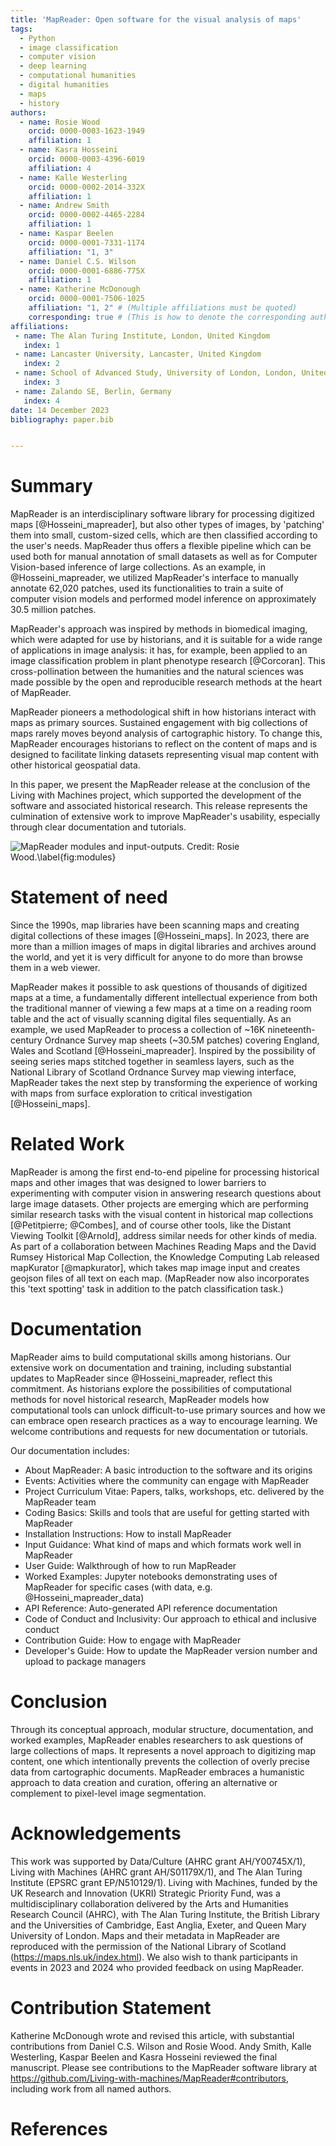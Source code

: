 ```yaml
---
title: 'MapReader: Open software for the visual analysis of maps'
tags:
  - Python
  - image classification
  - computer vision
  - deep learning
  - computational humanities
  - digital humanities
  - maps
  - history
authors:
  - name: Rosie Wood
    orcid: 0000-0003-1623-1949
    affiliation: 1
  - name: Kasra Hosseini
    orcid: 0000-0003-4396-6019
    affiliation: 4
  - name: Kalle Westerling
    orcid: 0000-0002-2014-332X
    affiliation: 1
  - name: Andrew Smith
    orcid: 0000-0002-4465-2284
    affiliation: 1
  - name: Kaspar Beelen
    orcid: 0000-0001-7331-1174
    affiliation: "1, 3"
  - name: Daniel C.S. Wilson
    orcid: 0000-0001-6886-775X
    affiliation: 1
  - name: Katherine McDonough
    orcid: 0000-0001-7506-1025
    affiliation: "1, 2" # (Multiple affiliations must be quoted)
    corresponding: true # (This is how to denote the corresponding author)
affiliations:
 - name: The Alan Turing Institute, London, United Kingdom
   index: 1
 - name: Lancaster University, Lancaster, United Kingdom
   index: 2
 - name: School of Advanced Study, University of London, London, United Kingdom
   index: 3
 - name: Zalando SE, Berlin, Germany
   index: 4
date: 14 December 2023
bibliography: paper.bib


---
```


# Summary

MapReader is an interdisciplinary software library for processing digitized maps [@Hosseini_mapreader], but also other types of images, by 'patching' them into small, custom-sized cells, which are then classified according to the user's needs. MapReader thus offers a flexible pipeline which can be used both for manual annotation of small datasets as well as for Computer Vision-based inference of large collections. As an example, in @Hosseini_mapreader, we utilized MapReader's interface to manually annotate 62,020 patches, used its functionalities to train a suite of computer vision models and performed model inference on approximately 30.5 million patches.

MapReader's approach was inspired by methods in biomedical imaging, which were adapted for use by historians, and it is suitable for a wide range of applications in image analysis: it has, for example, been applied to an image classification problem in plant phenotype research [@Corcoran]. This cross-pollination between the humanities and the natural sciences was made possible by the open and reproducible research methods at the heart of MapReader.

MapReader pioneers a methodological shift in how historians interact with maps as primary sources. Sustained engagement with big collections of maps rarely moves beyond analysis of cartographic history. To change this, MapReader encourages historians to reflect on the content of maps and is designed to facilitate linking datasets representing visual map content with other historical geospatial data.

In this paper, we present the MapReader release at the conclusion of the Living with Machines project, which supported the development of the software and associated historical research. This release represents the culmination of extensive work to improve MapReader's usability, especially through clear documentation and tutorials.

![MapReader modules and input-outputs. Credit: Rosie Wood.\label{fig:modules}](https://hackmd.io/_uploads/HJWJatQEa.png)


# Statement of need

Since the 1990s, map libraries have been scanning maps and creating digital collections of these images [@Hosseini_maps]. In 2023, there are more than a million images of maps in digital libraries and archives around the world, and yet it is very difficult for anyone to do more than browse them in a web viewer.

MapReader makes it possible to ask questions of thousands of digitized maps at a time, a fundamentally different intellectual experience from both the traditional manner of viewing a few maps at a time on a reading room table and the act of visually scanning digital files sequentially. As an example, we used MapReader to process a collection of ~16K nineteenth-century Ordnance Survey map sheets (~30.5M patches) covering England, Wales and Scotland [@Hosseini_mapreader]. Inspired by the possibility of seeing series maps stitched together in seamless layers, such as the National Library of Scotland Ordnance Survey map viewing interface, MapReader takes the next step by transforming the experience of working with maps from surface exploration to critical investigation [@Hosseini_maps].


# Related Work

MapReader is among the first end-to-end pipeline for processing historical maps and other images that was designed to lower barriers to experimenting with computer vision in answering research questions about large image datasets. Other projects are emerging which are performing similar research tasks with the visual content in historical map collections [@Petitpierre; @Combes], and of course other tools, like the Distant Viewing Toolkit [@Arnold], address similar needs for other kinds of media. As part of a collaboration between Machines Reading Maps and the David Rumsey Historical Map Collection, the Knowledge Computing Lab released mapKurator [@mapkurator], which takes map image input and creates geojson files of all text on each map. (MapReader now also incorporates this 'text spotting' task in addition to the patch classification task.)


# Documentation

MapReader aims to build computational skills among historians. Our extensive work on documentation and training, including substantial updates to MapReader since @Hosseini_mapreader, reflect this commitment. As historians explore the possibilities of computational methods for novel historical research, MapReader models how computational tools can unlock difficult-to-use primary sources and how we can embrace open research practices as a way to encourage learning. We welcome contributions and requests for new documentation or tutorials.

Our documentation includes:
- About MapReader: A basic introduction to the software and its origins
- Events: Activities where the community can engage with MapReader
- Project Curriculum Vitae: Papers, talks, workshops, etc. delivered by the MapReader team
- Coding Basics: Skills and tools that are useful for getting started with MapReader
- Installation Instructions: How to install MapReader
- Input Guidance: What kind of maps and which formats work well in MapReader
- User Guide: Walkthrough of how to run MapReader
- Worked Examples: Jupyter notebooks demonstrating uses of MapReader for specific cases (with data, e.g. @Hosseini_mapreader_data)
- API Reference: Auto-generated API reference documentation
- Code of Conduct and Inclusivity: Our approach to ethical and inclusive conduct
- Contribution Guide: How to engage with MapReader
- Developer's Guide: How to update the MapReader version number and upload to package managers

# Conclusion

Through its conceptual approach, modular structure, documentation, and worked examples, MapReader enables researchers to ask questions of large collections of maps. It represents a novel approach to digitizing map content, one which intentionally prevents the collection of overly precise data from cartographic documents. MapReader embraces a humanistic approach to data creation and curation, offering an alternative or complement to pixel-level image segmentation.

# Acknowledgements

This work was supported by Data/Culture (AHRC grant AH/Y00745X/1), Living with Machines (AHRC grant AH/S01179X/1), and The Alan Turing Institute (EPSRC grant EP/N510129/1). Living with Machines, funded by the UK Research and Innovation (UKRI) Strategic Priority Fund, was a multidisciplinary collaboration delivered by the Arts and Humanities Research Council (AHRC), with The Alan Turing Institute, the British Library and the Universities of Cambridge, East Anglia, Exeter, and Queen Mary University of London. Maps and their metadata in MapReader are reproduced with the permission of the National Library of Scotland (https://maps.nls.uk/index.html). We also wish to thank participants in events in 2023 and 2024 who provided feedback on using MapReader.

# Contribution Statement

Katherine McDonough wrote and revised this article, with substantial contributions from Daniel C.S. Wilson and Rosie Wood. Andy Smith, Kalle Westerling, Kaspar Beelen and Kasra Hosseini reviewed the final manuscript. Please see contributions to the MapReader software library at https://github.com/Living-with-machines/MapReader#contributors, including work from all named authors.

# References
